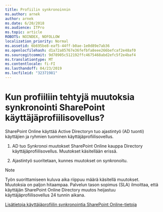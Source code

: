 ```yaml
---
title: Profiilin synkronoinnin
ms.author: arnek
author: arnek
ms.date: 6/20/2018
ms.audience: ITPro
ms.topic: article
ROBOTS: NOINDEX, NOFOLLOW
localization_priority: Normal
ms.assetid: 6b695be8-eaf5-44ff-b0ae-1e0d89e7ab36
ms.openlocfilehash: d1a72a85767e36fefbfa8eee266befcaf2e48af0
ms.sourcegitcommit: 9d78905c512192ffc4675468abd2efc5f2e4baf4
ms.translationtype: MT
ms.contentlocale: fi-FI
ms.lasthandoff: 04/23/2019
ms.locfileid: "32371981"
---
```

# <a name="when-do-my-profile-changes-sync-to-the-sharepoint-user-profile-application"></a>Kun profiiliin tehtyjä muutoksia synkronointi SharePoint käyttäjäprofiilisovellus?

SharePoint Online käyttää Active Directoryn tuo ajastintyö (AD tuonti) käyttäjien ja ryhmien tuominen käyttäjäprofiilisovellus. 
  
1. AD tuo Synkronoi muutokset SharePoint Online kauppa Directory käyttäjäprofiilisovellus. Muutokset käsitellään erissä.
    
2. Ajastintyö suoritetaan, kunnes muutokset on synkronoitu.
    
> [!NOTE]
> Työn suorittamiseen kuluva aika riippuu määrä käsitellä muutokset. Muutoksia on paljon hitaampaa. Palvelun tason sopimus (SLA) ilmoittaa, että käyttäjän SharePoint Online Directory muutos heijastuu käyttäjäprofiilisovellus 24 tunnin aikana. 
  
[Lisätietoja käyttäjäprofiilin synkronointia SharePoint Online-tietoja](https://go.microsoft.com/fwlink/?linkid=875671)
  

